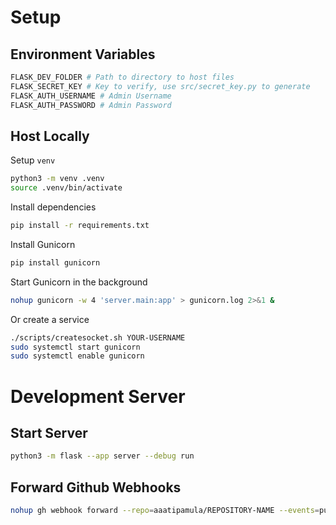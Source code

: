 # Setup

## Environment Variables

```sh
FLASK_DEV_FOLDER # Path to directory to host files
FLASK_SECRET_KEY # Key to verify, use src/secret_key.py to generate
FLASK_AUTH_USERNAME # Admin Username
FLASK_AUTH_PASSWORD # Admin Password
```
## Host Locally

Setup `venv`

```sh
python3 -m venv .venv
source .venv/bin/activate
```

Install dependencies

```sh
pip install -r requirements.txt
```

Install Gunicorn

```sh
pip install gunicorn
```

Start Gunicorn in the background

```sh
nohup gunicorn -w 4 'server.main:app' > gunicorn.log 2>&1 &
```

Or create a service

```sh
./scripts/createsocket.sh YOUR-USERNAME
sudo systemctl start gunicorn
sudo systemctl enable gunicorn
```

# Development Server

## Start Server

```sh
python3 -m flask --app server --debug run
```

## Forward Github Webhooks

```sh
nohup gh webhook forward --repo=aaatipamula/REPOSITORY-NAME --events=pull_request --url=http://localhost:5000/webhooks &
```
